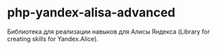 # php-yandex-alisa-advanced
Библиотека для реализации навыков для Алисы Яндекса (Library for creating skills for Yandex.Alice).
